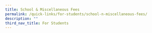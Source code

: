 ```yaml
---
title: School & Miscellaneous Fees
permalink: /quick-links/for-students/school-n-miscellaneous-fees/
description: ""
third_nav_title: For Students
---
```

